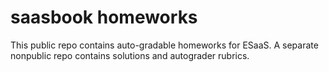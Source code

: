 saasbook homeworks
========

This public repo contains auto-gradable homeworks for ESaaS.  A separate
nonpublic repo contains solutions and autograder rubrics.
